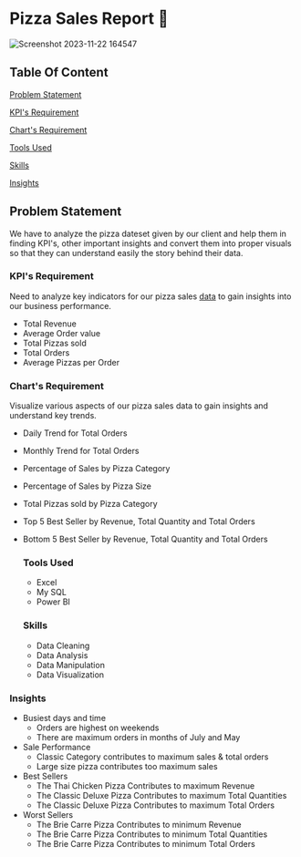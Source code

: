 # Pizza Sales Report 🍕

![Screenshot 2023-11-22 164547](https://github.com/hardika001/Pizza-Sales-Report/assets/141905140/d29b2dcd-05f5-48b2-a672-0edb3d4038de)

## Table Of Content
[Problem Statement](#Problem-Statement)

[KPI's Requirement](#KPI's-Requirement)

[Chart's Requirement](#Chart's-Requirement)

[Tools Used](#Tools-Used)

[Skills](#Skills)

[Insights](#Insights)

## Problem Statement
We have to analyze the pizza dateset given by our client and help them in finding KPI's, other important insights and convert them into proper visuals so that they can understand easily
the story behind their data.

### KPI's Requirement

Need to analyze key indicators for our pizza sales [data](https://docs.google.com/spreadsheets/d/1h5HixSOKCZBfk3wvVg5IGrTeQazee6ymmpD9szPItcM/edit?usp=sharing) to gain insights into our business performance.

- Total Revenue
- Average Order value
- Total Pizzas sold
- Total Orders
- Average Pizzas per Order
  
### Chart's Requirement
Visualize various aspects of our pizza sales data to gain insights and understand key trends.
- Daily Trend for Total Orders
- Monthly Trend for Total Orders
- Percentage of Sales by Pizza Category
- Percentage of Sales by Pizza Size
- Total Pizzas sold by Pizza Category
- Top 5 Best Seller by Revenue, Total Quantity and Total Orders
- Bottom 5 Best Seller by Revenue, Total Quantity and Total Orders

  ### Tools Used
  - Excel
  - My SQL
  - Power BI

  ### Skills
  - Data Cleaning
  - Data Analysis
  - Data Manipulation
  - Data Visualization
 
### Insights
- Busiest days and time
   - Orders are highest on weekends
   - There are maximum orders in months of July and May
- Sale Performance
  - Classic Category contributes to maximum sales & total orders
  - Large size pizza contributes too maximum sales
- Best Sellers
   - The Thai Chicken Pizza Contributes to maximum Revenue
   - The Classic Deluxe Pizza Contributes to maximum Total Quantities
   - The Classic Deluxe Pizza Contributes to maximum Total Orders
- Worst Sellers
   - The Brie Carre Pizza Contributes to minimum Revenue
   - The Brie Carre Pizza Contributes to minimum Total Quantities
   - The Brie Carre Pizza Contributes to minimum Total Orders














